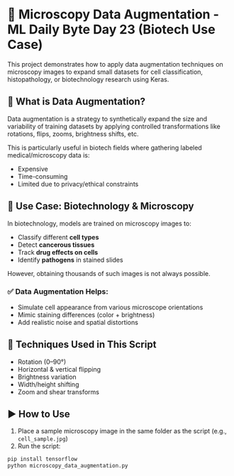# 🧬 Microscopy Data Augmentation - ML Daily Byte Day 23 (Biotech Use Case)

This project demonstrates how to apply data augmentation techniques on microscopy images to expand small datasets for cell classification, histopathology, or biotechnology research using Keras.

## 📌 What is Data Augmentation?

Data augmentation is a strategy to synthetically expand the size and variability of training datasets by applying controlled transformations like rotations, flips, zooms, brightness shifts, etc.

This is particularly useful in biotech fields where gathering labeled medical/microscopy data is:
- Expensive
- Time-consuming
- Limited due to privacy/ethical constraints

## 🧪 Use Case: Biotechnology & Microscopy

In biotechnology, models are trained on microscopy images to:
- Classify different **cell types**
- Detect **cancerous tissues**
- Track **drug effects on cells**
- Identify **pathogens** in stained slides

However, obtaining thousands of such images is not always possible.

### ✅ Data Augmentation Helps:
- Simulate cell appearance from various microscope orientations
- Mimic staining differences (color + brightness)
- Add realistic noise and spatial distortions

## 🧰 Techniques Used in This Script

- Rotation (0–90°)
- Horizontal & vertical flipping
- Brightness variation
- Width/height shifting
- Zoom and shear transforms

## ▶️ How to Use

1. Place a sample microscopy image in the same folder as the script (e.g., `cell_sample.jpg`)
2. Run the script:

```bash
pip install tensorflow
python microscopy_data_augmentation.py
